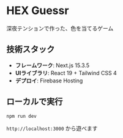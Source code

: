 # HEX Guessr

深夜テンションで作った、色を当てるゲーム

## 技術スタック

- **フレームワーク**: Next.js 15.3.5
- **UIライブラリ**: React 19 + Tailwind CSS 4
- **デプロイ**: Firebase Hosting

## ローカルで実行

```bash
npm run dev
```

`http://localhost:3000` から遊べます